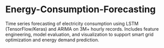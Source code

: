 # Energy-Consumption-Forecasting
Time series forecasting of electricity consumption using LSTM (TensorFlow/Keras) and ARIMA on 3M+ hourly records. Includes feature engineering, model evaluation, and visualization to support smart grid optimization and energy demand prediction.
